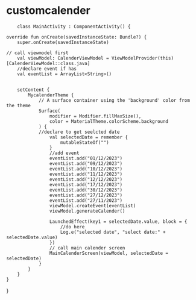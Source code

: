 # customcalender


        class MainActivity : ComponentActivity() {

    override fun onCreate(savedInstanceState: Bundle?) {
        super.onCreate(savedInstanceState)

    // call viewmodel first
        val viewModel: CalenderViewModel = ViewModelProvider(this)[CalenderViewModel::class.java]
        //declare event if has
        val eventList = ArrayList<String>()


        setContent {
            MycalenderTheme {
                // A surface container using the 'background' color from the theme
                Surface(
                    modifier = Modifier.fillMaxSize(),
                    color = MaterialTheme.colorScheme.background
                ) {
                //declare to get seelcted date
                    val selectedDate = remember {
                        mutableStateOf("")
                    }
                    //add event
                    eventList.add("01/12/2023")
                    eventList.add("09/12/2023")
                    eventList.add("10/12/2023")
                    eventList.add("11/12/2023")
                    eventList.add("12/12/2023")
                    eventList.add("17/12/2023")
                    eventList.add("30/12/2023")
                    eventList.add("27/12/2023")
                    eventList.add("27/11/2023")
                    viewModel.createEvent(eventList)
                    viewModel.generateCalender()

                    LaunchedEffect(key1 = selectedDate.value, block = {
                        //do here
                        Log.e("selected date", "select date:" + selectedDate.value)
                    })
                    // call main calender screen 
                    MainCalenderScreen(viewModel, selectedDate = selectedDate)
                }
            }
        }
    }
}


        
